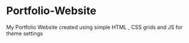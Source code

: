 # Portfolio-Website
My Portfolio Website created using simple HTML , CSS grids and JS for theme settings
